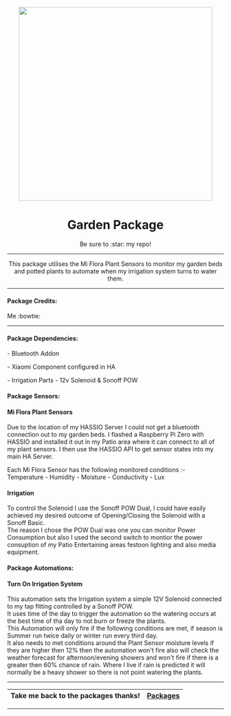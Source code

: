<p align="center">
  <img src="https://github.com/JamesMcCarthy79/Home-Assistant-Config/blob/master/HA%20Pics/Smart%20Garden.jpg" width="450"/>
</p>
<h1 align="center">Garden Package</h1>
<p align="center">Be sure to :star: my repo!</p>
<hr *** </hr>
<p align="center">This package utilises the Mi Flora Plant Sensors to monitor my garden beds and potted plants to automate when my irrigation system turns to water them.</p>
<hr --- </hr> 

<h4 align="left">Package Credits:</h4>
<p align="left">Me :bowtie:</br>

<hr --- </hr>

<h4 align="left">Package Dependencies:</h4>
<p align="left">- Bluetooth Addon</br>
<p align="left">- Xiaomi Component configured in HA</br>
<p align="left">- Irrigation Parts - 12v Solenoid & Sonoff POW</br>
<h4 align="left">Package Sensors:</h4>
<h4 align="left">Mi Flora Plant Sensors</h4>
<p align="left">Due to the location of my HASSIO Server I could not get a bluetooth connection out to my garden beds. I flashed a Raspberry Pi Zero with HASSIO and installed it out in my Patio area where it can connect to all of my plant sensors. I then use the HASSIO API to get sensor states into my main HA Server.</br>
<p align="left">Each Mi Flora Sensor has the following monitored conditions :-</br>
Temperature
- Humidity
- Moisture
- Conductivity
- Lux
<h4 align="left">Irrigation</h4>
<p align="left">To control the Solenoid I use the Sonoff POW Dual, I could have easily achieved my desired outcome of Opening/Closing the Solenoid with a Sonoff Basic.</br> 
The reason I chose the POW Dual was one you can monitor Power Consumption but also I used the second switch to montior the power consuption of my Patio Entertaining areas festoon lighting and also media equipment.</br>
<h4 align="left">Package Automations:</h4>
<h4 align="left">Turn On Irrigation System</h4>
<p align="left">This automation sets the Irrigation system a simple 12V Solenoid connected to my tap fitting controlled by a Sonoff POW.</br>
It uses time of the day to trigger the automation so the watering occurs at the best time of tha day to not burn or freeze the plants.</br>
This Automation will only fire if the following conditions are met, if season is Summer run twice daily or winter run every third day.</br>
It also needs to met conditions around the Plant Sensor moisture levels if they are higher then 12% then the automation won't fire also will check the weather forecast for afternoon/evening showers and won't fire if there is a greater then 60% chance of rain. Where I live if rain is predicted it will normally be a heavy shower so there is not point watering the plants.</p>
<hr --- </hr>

| Take me back to the packages thanks!| [Packages](https://github.com/JamesMcCarthy79/Home-Assistant-Config/tree/master/config/packages) | 
| --- | --- |

<hr --- </hr>
